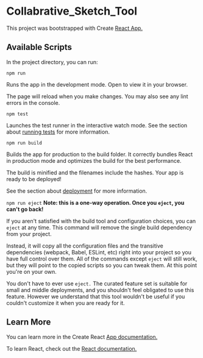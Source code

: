 # Collabrative_Sketch_Tool

This project was bootstrapped with Create [React App.](https://github.com/facebook/create-react-app)

## Available Scripts
In the project directory, you can run:

``npm run``

Runs the app in the development mode.
Open [](http://localhost:3000) to view it in your browser.


The page will reload when you make changes. 
You may also see any lint errors in the console.

``npm test``

Launches the test runner in the interactive watch mode.
See the section about [running tests](https://facebook.github.io/create-react-app/docs/running-tests) for more information.

``npm run build``

Builds the app for production to the build folder.
It correctly bundles React in production mode and optimizes the build for the best performance.

The build is minified and the filenames include the hashes.
Your app is ready to be deployed!

See the section about [deployment](https://facebook.github.io/create-react-app/docs/deployment) for more information.

``npm run eject``
**Note: this is a one-way operation. Once you ``eject``, you can't go back!**

If you aren't satisfied with the build tool and configuration choices, you can ``eject`` at any time. This command will remove the single build dependency from your project.

Instead, it will copy all the configuration files and the transitive dependencies (webpack, Babel, ESLint, etc) right into your project so you have full control over them. All of the commands except ``eject`` will still work, but they will point to the copied scripts so you can tweak them. At this point you're on your own.

You don't have to ever use ``eject.`` The curated feature set is suitable for small and middle deployments, and you shouldn't feel obligated to use this feature. However we understand that this tool wouldn't be useful if you couldn't customize it when you are ready for it.

## Learn More
You can learn more in the Create React [App documentation.](https://create-react-app.dev/docs/getting-started/)

To learn React, check out the [React documentation.](https://reactjs.org/)
